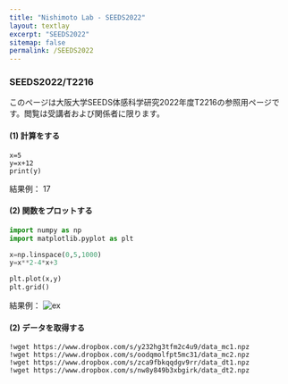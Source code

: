 ```yaml
---
title: "Nishimoto Lab - SEEDS2022"
layout: textlay
excerpt: "SEEDS2022"
sitemap: false
permalink: /SEEDS2022
---
```


### SEEDS2022/T2216


このページは大阪大学SEEDS体感科学研究2022年度T2216の参照用ページです。閲覧は受講者および関係者に限ります。




#### (1) 計算をする

```
x=5
y=x+12
print(y)
```
結果例：
17


#### (2) 関数をプロットする

```python
import numpy as np
import matplotlib.pyplot as plt

x=np.linspace(0,5,1000)
y=x**2-4*x+3

plt.plot(x,y)
plt.grid()
```
結果例：
![ex]({{site.baseurl}}/images/plot1.png)



#### (2) データを取得する

```
!wget https://www.dropbox.com/s/y232hg3tfm2c4u9/data_mc1.npz
!wget https://www.dropbox.com/s/oodqmolfpt5mc31/data_mc2.npz
!wget https://www.dropbox.com/s/zca9fbkqqdgv9rr/data_dt1.npz
!wget https://www.dropbox.com/s/nw8y849b3xbgirk/data_dt2.npz
```


<br />
